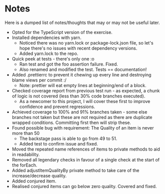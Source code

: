 # Notes

Here is a dumped list of notes/thoughts that may or may not be useful later.

-   Opted for the TypeScript version of the exercise.
-   Installed dependencies with yarn.
    -   Noticed there was no yarn.lock or package-lock.json file, so let's hope there's no issues with recent dependency versions.
    -   Added yarn.lock to the repo.
-   Quick peek at tests - there's only one :o
    -   Ran test and got the foo assertion failure. Fixed.
    -   Also renamed and modified the test. Tests == documentation!
-   Added .prettierrc to prevent it chewing up every line and destroying blame views per commit :/
    -   Note: prettier will eat empty lines at beginning/end of a block.
-   Checked coverage report from previous test run - as expected, a chunk of logic is not covered (less than 30% code branches executed).
    -   As a newcomer to this project, I will cover these first to improve confidence and prevent regressions.
-   Achieved coverage to 100% and 91% branches taken - some else branches not taken but these are not required as there are duplicate wrapped conditions. Committing first then will strip these.
-   Found possible bug with requirement: The Quality of an item is never more than 50
    -   The backstage pass is able to go from 49 to 51.
    -   Added test to confirm issue and fixed.
-   Moved the repeated name references of items to private methods to aid in readability.
-   Removed all legendary checks in favour of a single check at the start of the forEach.
-   Added adjustItemQualityBy private method to take care of the increase/decrease quality.
-   Added conjured item.
-   Realised conjured items can go below zero quality. Covered and fixed.
